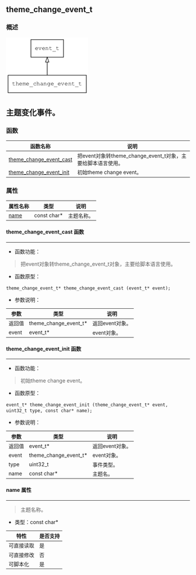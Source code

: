 ## theme\_change\_event\_t
### 概述
![image](images/theme_change_event_t_0.png)

主题变化事件。
----------------------------------
### 函数
<p id="theme_change_event_t_methods">

| 函数名称 | 说明 | 
| -------- | ------------ | 
| <a href="#theme_change_event_t_theme_change_event_cast">theme\_change\_event\_cast</a> | 把event对象转theme_change_event_t对象，主要给脚本语言使用。 |
| <a href="#theme_change_event_t_theme_change_event_init">theme\_change\_event\_init</a> | 初始theme change event。 |
### 属性
<p id="theme_change_event_t_properties">

| 属性名称 | 类型 | 说明 | 
| -------- | ----- | ------------ | 
| <a href="#theme_change_event_t_name">name</a> | const char* | 主题名称。 |
#### theme\_change\_event\_cast 函数
-----------------------

* 函数功能：

> <p id="theme_change_event_t_theme_change_event_cast">把event对象转theme_change_event_t对象，主要给脚本语言使用。

* 函数原型：

```
theme_change_event_t* theme_change_event_cast (event_t* event);
```

* 参数说明：

| 参数 | 类型 | 说明 |
| -------- | ----- | --------- |
| 返回值 | theme\_change\_event\_t* | 返回event对象。 |
| event | event\_t* | event对象。 |
#### theme\_change\_event\_init 函数
-----------------------

* 函数功能：

> <p id="theme_change_event_t_theme_change_event_init">初始theme change event。

* 函数原型：

```
event_t* theme_change_event_init (theme_change_event_t* event, uint32_t type, const char* name);
```

* 参数说明：

| 参数 | 类型 | 说明 |
| -------- | ----- | --------- |
| 返回值 | event\_t* | 返回event对象。 |
| event | theme\_change\_event\_t* | event对象。 |
| type | uint32\_t | 事件类型。 |
| name | const char* | 主题名。 |
#### name 属性
-----------------------
> <p id="theme_change_event_t_name">主题名称。

* 类型：const char*

| 特性 | 是否支持 |
| -------- | ----- |
| 可直接读取 | 是 |
| 可直接修改 | 否 |
| 可脚本化   | 是 |
